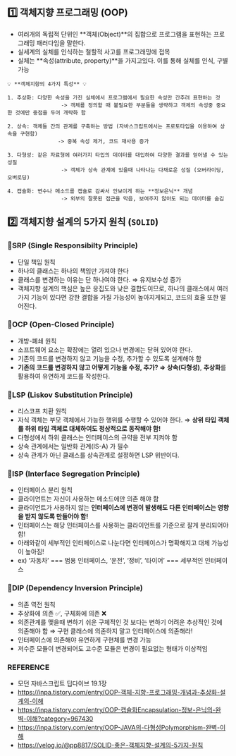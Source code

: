 ## 1️⃣ 객체지향 프로그래밍 (OOP)

- 여러개의 독립적 단위인 **객체(Object)**의 집합으로 프로그램을 표현하는 프로그래밍 패러다임을 말한다.
- 실세계의 실체를 인식하는 철할적 사고를 프로그래밍에 접목
- 실체는 **속성(attribute, property)**을 가지고있다. 이를 통해 실체를 인식, 구별 가능

```ABAP
💡 **객체지향의 4가지 특성** 💡

1. 추상화: 다양한 속성을 가진 실체에서 프로그램에서 필요한 속성만 간추려 표현하는 것
				 -> 객체를 정의할 때 불필요한 부분들을 생략하고 객체의 속성중 중요한 것에만 중점을 두어 개략화 함

2. 상속: 객체들 간의 관계를 구축하는 방법 (자바스크립트에서는 프로토타입을 이용하여 상속을 구현함)
				-> 중복 속성 제거, 코드 재사용 증가

3. 다형성: 같은 자료형에 여러가지 타입의 데이터를 대입하여 다양한 결과를 얻어낼 수 있는 성질
				 -> 객체가 상속 관계에 있을때 나타나는 다채로운 성질 (오버라이딩, 오버로딩)

4. 캡슐화: 변수나 메소드를 캡슐로 감싸서 안보이게 하는 **정보은닉** 개념
				 -> 외부의 잘못된 접근을 막음, 보여주지 않아도 되는 데이터를 숨김
```

## 2️⃣ 객체지향 설계의 5가지 원칙 (`SOLID`)

### 📌SRP (Single Responsibilty Principle)

- 단일 책임 원칙
- 하나의 클래스는 하나의 책임만 가져야 한다
- 클래스를 변경하는 이유는 단 하나여야 한다. ⇒ 유지보수성 증가
- 객체지향 설계의 핵심은 높은 응집도와 낮은 결합도이므로, 하나의 클래스에서 여러가지 기능이 있다면 강한 결합을 가질 가능성이 높아지게되고, 코드의 효율 또한 떨어진다.

### 📌OCP (Open-Closed Principle)

- 개방-폐쇄 원칙
- 소프트웨어 요소는 확장에는 열려 있으나 변경에는 닫혀 있어야 한다.
- 기존의 코드를 변경하지 않고 기능을 수정, 추가할 수 있도록 설계해야 함
- **기존의 코드를 변경하지 않고 어떻게 기능을 수정, 추가?
  ⇒ 상속(다형성)**, **추상화**를 활용하여 유연하게 코드를 작성한다.

### 📌LSP **(Liskov Substitution Principle)**

- 리스코프 치환 원칙
- 자식 객체는 부모 객체에서 가능한 행위를 수행할 수 있어야 한다.
  ⇒ **상위 타입 객체를 하위 타입 객체로 대체하여도 정상적으로 동작해야 함!**
- 다형성에서 하위 클래스는 인터페이스의 규약을 전부 지켜야 함
- 상속 관계에서는 일반화 관계(IS-A) 가 필수
- 상속 관계가 아닌 클래스를 상속관계로 설정하면 LSP 위반이다.

### 📌ISP **(Interface Segregation Principle)**

- 인터페이스 분리 원칙
- 클라이언트는 자신이 사용하는 메소드에만 의존 해야 함
- 클라이언트가 사용하지 않는 **인터페이스에 변경이 발생해도 다른 인터페이스는 영향을 받지 않도록 만들어야 함!**
- 인터페이스는 해당 인터페이스를 사용하는 클라이언트를 기준으로 잘게 분리되어야 함!
- 아래와같이 세부적인 인터페이스로 나눈다면 인터페이스가 명확해지고 대체 가능성이 높아짐!
- ex) ‘자동차’ === 범용 인터페이스, ‘운전’, ‘정비’, ‘타이어’ === 세부적인 인터페이스

### 📌DIP **(Dependency Inversion Principle)**

- 의존 역전 원칙
- 추상화에 의존 ✅, 구체화에 의존 ❌
- 의존관계를 맺을때 변하기 쉬운 구체적인 것 보다는 변하기 어려운 추상적인 것에 의존해야 함
  ⇒ 구현 클래스에 의존하지 말고 인터페이스에 의존해라!
- 인터페이스에 의존해야 유연하게 구현체를 변경 가능
- 저수준 모듈이 변경되어도 고수준 모듈은 변경이 필요없는 형태가 이상적임

### REFERENCE

- 모던 자바스크립트 딥다이브 19.1장
- https://inpa.tistory.com/entry/OOP-객체-지향-프로그래밍-개념과-추상화-설계의-이해
- https://inpa.tistory.com/entry/OOP-캡슐화Encapsulation-정보-은닉의-완벽-이해?category=967430
- https://inpa.tistory.com/entry/OOP-JAVA의-다형성Polymorphism-완벽-이해
- https://velog.io/@pp8817/SOLID-좋은-객체지향-설계의-5가지-원칙

